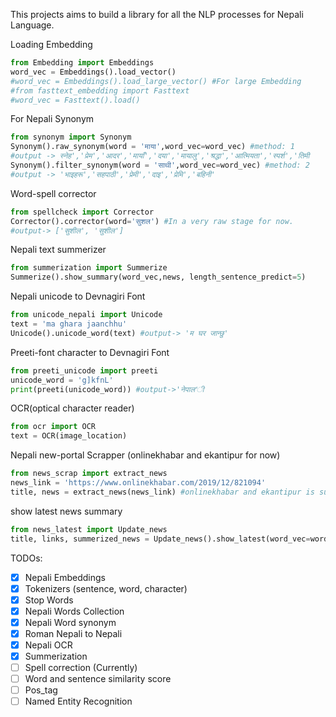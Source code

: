 This projects aims to build a library for all the NLP processes for Nepali Language.

Loading Embedding
```python
from Embedding import Embeddings
word_vec = Embeddings().load_vector()
#word_vec = Embeddings().load_large_vector() #For large Embedding
#from fasttext_embedding import Fasttext
#word_vec = Fasttext().load()
```

For Nepali Synonym
```python
from synonym import Synonym
Synonym().raw_synonym(word = 'माया',word_vec=word_vec) #method: 1
#output -> स्नेह','प्रेम','आदर','मायाँ','दया','मायालु','श्रद्धा','आत्मियता','स्पर्श','तिमी
Synonym().filter_synonym(word = 'साथी',word_vec=word_vec) #method: 2
#output -> 'भाइहरू','सहपाठी','प्रेमी','दाइ','प्रेमि','बहिनी'
```
Word-spell corrector
```python
from spellcheck import Corrector
Corrector().corrector(word='सुशल') #In a very raw stage for now.
#output-> ['सुशील', 'सुशील']
```
Nepali text summerizer
```python
from summerization import Summerize
Summerize().show_summary(word_vec,news, length_sentence_predict=5)
```
Nepali unicode to Devnagiri Font
```python
from unicode_nepali import Unicode
text = 'ma ghara jaanchhu'
Unicode().unicode_word(text) #output-> 'म घर जान्छु'
```
Preeti-font character to Devnagiri Font
```python
from preeti_unicode import preeti
unicode_word = 'g]kfnL'
print(preeti(unicode_word)) #output->'नेपाल'ी
```
OCR(optical character reader)
```python
from ocr import OCR
text = OCR(image_location)
```
Nepali new-portal Scrapper (onlinekhabar and ekantipur for now)
```python
from news_scrap import extract_news
news_link = 'https://www.onlinekhabar.com/2019/12/821094'
title, news = extract_news(news_link) #onlinekhabar and ekantipur is supported at the moment.
```
show latest news summary
```python
from news_latest import Update_news
title, links, summerized_news = Update_news().show_latest(word_vec=word_vec,portal='onlinekhabar',number_of_news=5) #ekantipur portal is also supported
```

TODOs:</br>
- [x] Nepali Embeddings 
- [x] Tokenizers (sentence, word, character) 
- [x] Stop Words
- [x] Nepali Words Collection 
- [x] Nepali Word synonym
- [x] Roman Nepali to Nepali
- [x] Nepali OCR
- [x] Summerization 
- [ ] Spell correction (Currently)
- [ ] Word and sentence similarity score
- [ ] Pos_tag
- [ ] Named Entity Recognition
